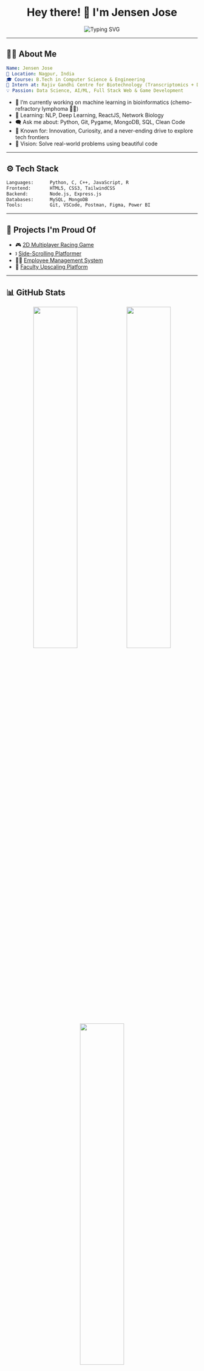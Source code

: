 <h1 align="center">
  Hey there! 👋 I'm Jensen Jose
</h1>

<p align="center">
  <img src="https://readme-typing-svg.herokuapp.com?font=Fira+Code&duration=3000&pause=1000&color=08F7FE&width=435&lines=Software+Engineer+in+Making;Machine+Learning+Enthusiast;Open+Source+Contributor;Pythonista+%F0%9F%90%8D;Loves+Building+Cool+Stuff" alt="Typing SVG" />
</p>

---

## 🧑‍💻 About Me

```yaml
Name: Jensen Jose
📍 Location: Nagpur, India
🎓 Course: B.Tech in Computer Science & Engineering
🔬 Intern at: Rajiv Gandhi Centre for Biotechnology (Transcriptomics + Drug Prediction)
💡 Passion: Data Science, AI/ML, Full Stack Web & Game Development
```

- 🔭 I’m currently working on machine learning in bioinformatics (chemo-refractory lymphoma 🧜‍♂️)
- 🌱 Learning: NLP, Deep Learning, ReactJS, Network Biology
- 🗨️ Ask me about: Python, Git, Pygame, MongoDB, SQL, Clean Code
- 🧠 Known for: Innovation, Curiosity, and a never-ending drive to explore tech frontiers
- 🎯 Vision: Solve real-world problems using beautiful code

---

## ⚙️ Tech Stack

```txt
Languages:      Python, C, C++, JavaScript, R
Frontend:       HTML5, CSS3, TailwindCSS
Backend:        Node.js, Express.js
Databases:      MySQL, MongoDB
Tools:          Git, VSCode, Postman, Figma, Power BI
```

---

## 🧠 Projects I'm Proud Of

- 🎮 [2D Multiplayer Racing Game](https://github.com/ItsJensen316/2D-Multiplayer-Racing)
- 🕽️ [Side-Scrolling Platformer](https://github.com/ItsJensen316/Pygame-Project)
- 👨‍💼 [Employee Management System](https://drive.google.com/file/d/1oolf2V2ATmHIe9HHmYZsOjFjyG8TtBfr/view)
- 🧠 [Faculty Upscaling Platform](https://drive.google.com/file/d/1UmRA_YZNgE_Ma137eHOwMWT8VNOCxbJx/view?pli=1)

---

## 📊 GitHub Stats

<p align="center">
  <img width="48%" src="https://github-readme-stats.vercel.app/api?username=ItsJensen316&show_icons=true&theme=radical" />
  <img width="48%" src="https://github-readme-streak-stats.herokuapp.com?user=ItsJensen316&theme=radical" />
</p>
<p align="center">
  <img width="48%" src="https://github-readme-stats.vercel.app/api/top-langs/?username=ItsJensen316&layout=compact&theme=radical" />
</p>

---

## 🌐 Connect with Me

<p align="center">
  <a href="https://www.linkedin.com/in/jensen-jose-bb0485246/"><img src="https://img.shields.io/badge/-LinkedIn-blue?style=for-the-badge&logo=Linkedin&logoColor=white"/></a>
  <a href="mailto:itsjensenjose@gmail.com"><img src="https://img.shields.io/badge/-Email-red?style=for-the-badge&logo=Gmail&logoColor=white"/></a>
  <a href="https://github.com/ItsJensen316"><img src="https://img.shields.io/badge/-GitHub-000?style=for-the-badge&logo=github&logoColor=white"/></a>
</p>

---

<p align="center">
  <img src="https://github.com/ItsJensen316/ItsJensen316/raw/main/assets/hello-dev.gif" width="200"/>
</p>

<p align="center">
  <i>“Code is poetry, and I'm writing my epic.”</i>
</p>

---
